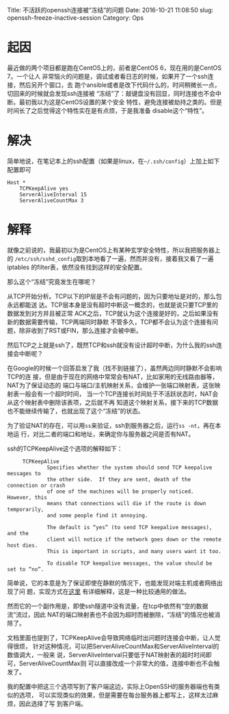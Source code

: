 Title:      不活跃的openssh连接被“冻结”的问题
Date:       2016-10-21 11:08:50
slug:       openssh-freeze-inactive-session
Category:   Ops

# 起因
最近做的两个项目都是跑在CentOS上的，前者是CentOS 6，现在用的是CentOS 7。一个让人
非常恼火的问题是，调试或者看日志的时候，如果开了一个ssh连接，然后另开个窗口，去
跑个ansible或者是改下代码什么的，时间稍微长一点，切回来的时候就会发现ssh连接被
“冻结”了：敲键盘没有回显，同时连接也不会中断。最初我以为这是CentOS设置的某个安全
特性，避免连接被劫持之类的。但是时间长了之后觉得这个特性实在是有点烦，于是我准备
disable这个“特性”。


# 解决
简单地说，在笔记本上的ssh配置（如果是linux，在`~/.ssh/config`）上加上如下配置即可

```
Host *
    TCPKeepAlive yes
    ServerAliveInterval 15
    ServerAliveCountMax 3
```

# 解释
就像之前说的，我最初以为是CentOS上有某种玄学安全特性，所以我把服务器上的
`/etc/ssh/sshd_config`取到本地看了一遍，然而并没有，接着我又看了一遍iptables
的filter表，依然没有找到这样的安全配置。

那么这个“冻结”究竟发生在哪呢？

从TCP开始分析。TCP以下的IP层是不会有问题的，因为只要地址是对的，那么包永远都能送
达。TCP层本身是没有超时中断这一概念的，也就是说只要TCP里的数据发到对方并且被正常
ACK之后，TCP就认为这个连接是好的，之后如果没有新的数据需要传输，TCP两端同时静默
不管多久，TCP都不会认为这个连接有问题，除非收到了RST或FIN，那么连接才会被中断。

然后TCP之上就是ssh了，既然TCP和ssh就没有设计超时中断，为什么我的ssh连接会中断呢？

在Google的时候一个回答启发了我（找不到链接了），虽然两边同时静默不会影响TCP的连
接，但是由于现在的网络中常常会有NAT，比如家用的无线路由器等，NAT为了保证动态的
端口与端口/主机映射关系，会维护一张端口映射表，这张映射表一般会有一个超时时间，
当一个TCP连接长时间处于不活跃状态时，NAT会从这个映射表中删除该表项，之后就不再
知道这个映射关系，接下来的TCP数据也不能继续传输了，也就出现了这个“冻结”的状态。

为了验证NAT的存在，可以用`ss`来验证，ssh到服务器之后，运行`ss -nt`，再在本地运
行，对比二者的端口和地址，来确定你与服务器之间是否有NAT。

ssh的TCPKeepAlive这个选项的解释如下：

```
     TCPKeepAlive
             Specifies whether the system should send TCP keepalive messages to
             the other side.  If they are sent, death of the connection or crash
             of one of the machines will be properly noticed.  However, this
             means that connections will die if the route is down temporarily,
             and some people find it annoying.

             The default is “yes” (to send TCP keepalive messages), and the
             client will notice if the network goes down or the remote host dies.
             This is important in scripts, and many users want it too.

             To disable TCP keepalive messages, the value should be set to “no”.
```

简单说，它的本意是为了保证即使在静默的情况下，也能发现对端主机或者网络出现了问
题，实现方式在[这里](http://tldp.org/HOWTO/TCP-Keepalive-HOWTO/overview.html)
有详细解释，这是一种比较通用的做法。

然而它的一个副作用是，即使ssh隧道中没有流量，在tcp中依然有“空的数据流”流过，因此
NAT的端口映射表也不会因为超时而被删除，“冻结”的情况也被消除了。

文档里面也提到了，TCPKeepAlive会导致网络临时出问题时连接会中断，让人觉得很烦，
针对这种情况，可以把ServerAliveCountMax和ServerAliveInterval的数值调大，一般来
说，ServerAliveInterval只要低于NAT映射表的超时时间即可，ServerAliveCountMax则
可以直接改成一个非常大的值，连接中断也不会触发了。

我的配置中把这三个选项写到了客户端这边，实际上OpenSSH的服务器端也有类似的选项，
可以实现类似的效果，但是需要在每台服务器上都写上，这样太过麻烦，因此选择了写
到客户端。
